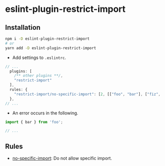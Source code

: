 # eslint-plugin-restrict-import

## Installation

```bash
npm i -D eslint-plugin-restrict-import
# or
yarn add -D eslint-plugin-restrict-import
```

- Add settings to `.eslintrc`.

```js
// ...
  plugins: [
    /** other plugins **/,
    "restrict-import"
  ],
  rules: {
    "restrict-import/no-specific-import": [2, [["foo", "bar"], ["fiz", "baz"]]]
  },
// ...
```
- An error occurs in the following.

```js
import { bar } from 'foo';

// ...
```

## Rules

- [no-specific-import](docs/rules/no-specific-import.md): Do not allow specific import.
